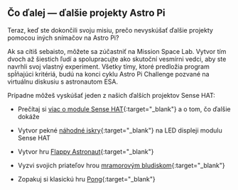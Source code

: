 ## Čo ďalej — ďalšie projekty Astro Pi

Teraz, keď ste dokončili svoju misiu, prečo nevyskúšať ďalšie projekty pomocou iných snímačov na Astro Pi?

Ak sa cítiš sebaisto, môžete sa zúčastniť na Mission Space Lab. Vytvor tím dvoch až šiestich ľudí a spolupracujte ako skutoční vesmírni vedci, aby ste navrhli svoj vlastný experiment. Všetky tímy, ktoré predložia program spĺňajúci kritériá, budú na konci cyklu Astro Pi Challenge pozvané na virtuálnu diskusiu s astronautom ESA.

Prípadne môžeš vyskúšať jeden z našich ďalších projektov Sense HAT:

+ Prečítaj si [viac o module Sense HAT](https://projects.raspberrypi.org/en/projects/getting-started-with-the-sense-hat){:target="_blank"} a o tom, čo ďalšie dokáže

+ Vytvor pekné [náhodné iskry](https://projects.raspberrypi.org/en/projects/sense-hat-random-sparkles){:target="_blank"} na LED displeji modulu Sense HAT

+ Vytvor hru [Flappy Astronaut](https://projects.raspberrypi.org/en/projects/flappy-astronaut){:target="_blank"}

+ Vyzvi svojich priateľov hrou [mramorovým bludiskom](https://projects.raspberrypi.org/en/projects/sense-hat-marble-maze){:target="_blank"}

+ Zopakuj si klasickú hru [Pong](https://projects.raspberrypi.org/en/projects/sense-hat-pong){:target="_blank"}
